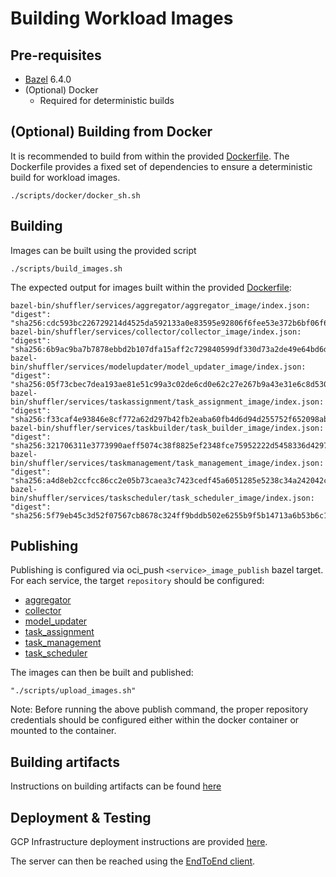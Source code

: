 # Building Workload Images
## Pre-requisites
- [Bazel](https://bazel.build/install) 6.4.0
- (Optional) Docker
  - Required for deterministic builds

## (Optional) Building from Docker
It is recommended to build from within the provided [Dockerfile](Dockerfile). The Dockerfile provides a fixed set of dependencies to ensure a deterministic build for workload images.

```./scripts/docker/docker_sh.sh```

## Building
Images can be built using the provided script

```./scripts/build_images.sh```

The expected output for images built within the provided [Dockerfile](Dockerfile):
```
bazel-bin/shuffler/services/aggregator/aggregator_image/index.json:      "digest": "sha256:cdc593bc226729214d4525da592133a0e83595e92806f6fee53e372b6bf06f67"
bazel-bin/shuffler/services/collector/collector_image/index.json:      "digest": "sha256:6b9ac9ba7b7878ebbd2b107dfa15aff2c729840599df330d73a2de49e64bd6dc"
bazel-bin/shuffler/services/modelupdater/model_updater_image/index.json:      "digest": "sha256:05f73cbec7dea193ae81e51c99a3c02de6cd0e62c27e267b9a43e31e6c8d530a"
bazel-bin/shuffler/services/taskassignment/task_assignment_image/index.json:      "digest": "sha256:f33caf4e93846e8cf772a62d297b42fb2eaba60fb4d6d94d255752f652098ab3"
bazel-bin/shuffler/services/taskbuilder/task_builder_image/index.json:      "digest": "sha256:321706311e3773990aeff5074c38f8825ef2348fce75952222d5458336d42976"
bazel-bin/shuffler/services/taskmanagement/task_management_image/index.json:      "digest": "sha256:a4d8eb2ccfcc86cc2e05b73caea3c7423cedf45a6051285e5238c34a242042c5"
bazel-bin/shuffler/services/taskscheduler/task_scheduler_image/index.json:      "digest": "sha256:5f79eb45c3d52f07567cb8678c324ff9bddb502e6255b9f5b14713a6b53b6c15"
```

## Publishing
Publishing is configured via oci_push `<service>_image_publish` bazel target. For each service, the target `repository` should be configured:
- [aggregator](shuffler/services/aggregator/BUILD#L74)
- [collector](shuffler/services/collector/BUILD#L39)
- [model_updater](shuffler/services/modelupdater/BUILD#L72)
- [task_assignment](shuffler/services/taskassignment/BUILD#L40)
- [task_management](shuffler/services/taskmanagement/BUILD#L39)
- [task_scheduler](shuffler/services/taskscheduler/BUILD#L68)

The images can then be built and published:

```
"./scripts/upload_images.sh"
```

Note: Before running the above publish command, the proper repository credentials should be configured either within the docker container or mounted to the container.

## Building artifacts
Instructions on building artifacts can be found [here](python/taskbuilder/README.md)

## Deployment & Testing
GCP Infrastructure deployment instructions are provided [here](shuffler/terraform/gcp/README.md).

The server can then be reached using the [EndToEnd client](java/src/it/java/com/google/ondevicepersonalization/federatedcompute/endtoendtests/README.md).
